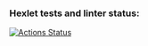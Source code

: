 ### Hexlet tests and linter status:
[![Actions Status](https://github.com/DinaBrain/python-project-lvl1/workflows/hexlet-check/badge.svg)](https://github.com/DinaBrain/python-project-lvl1/actions)